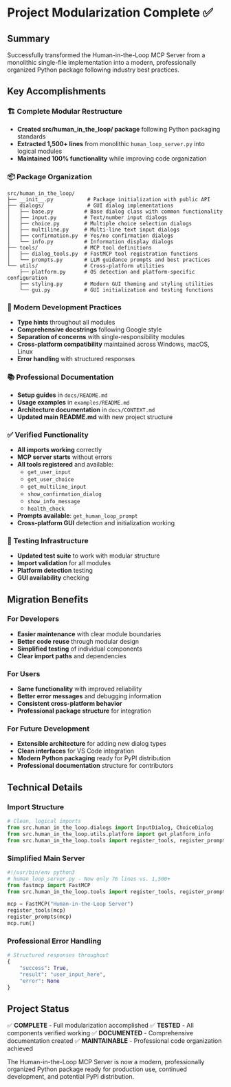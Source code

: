 # Project Modularization Complete ✅

## Summary

Successfully transformed the Human-in-the-Loop MCP Server from a monolithic single-file implementation into a modern, professionally organized Python package following industry best practices.

## Key Accomplishments

### 🏗️ Complete Modular Restructure

- **Created src/human_in_the_loop/ package** following Python packaging standards
- **Extracted 1,500+ lines** from monolithic `human_loop_server.py` into logical modules
- **Maintained 100% functionality** while improving code organization

### 📦 Package Organization

```
src/human_in_the_loop/
├── __init__.py           # Package initialization with public API
├── dialogs/              # GUI dialog implementations  
│   ├── base.py          # Base dialog class with common functionality
│   ├── input.py         # Text/number input dialogs
│   ├── choice.py        # Multiple choice selection dialogs
│   ├── multiline.py     # Multi-line text input dialogs
│   ├── confirmation.py  # Yes/no confirmation dialogs
│   └── info.py          # Information display dialogs
├── tools/               # MCP tool definitions
│   ├── dialog_tools.py  # FastMCP tool registration functions
│   └── prompts.py       # LLM guidance prompts and best practices
└── utils/               # Cross-platform utilities
    ├── platform.py      # OS detection and platform-specific configuration
    ├── styling.py       # Modern GUI theming and styling utilities
    └── gui.py           # GUI initialization and testing functions
```

### 🔧 Modern Development Practices

- **Type hints** throughout all modules
- **Comprehensive docstrings** following Google style
- **Separation of concerns** with single-responsibility modules
- **Cross-platform compatibility** maintained across Windows, macOS, Linux
- **Error handling** with structured responses

### 📚 Professional Documentation

- **Setup guides** in `docs/README.md`
- **Usage examples** in `examples/README.md`
- **Architecture documentation** in `docs/CONTEXT.md`
- **Updated main README.md** with new project structure

### ✅ Verified Functionality

- **All imports working** correctly
- **MCP server starts** without errors
- **All tools registered** and available:
  - `get_user_input`
  - `get_user_choice`
  - `get_multiline_input`
  - `show_confirmation_dialog`
  - `show_info_message`
  - `health_check`
- **Prompts available**: `get_human_loop_prompt`
- **Cross-platform GUI** detection and initialization working

### 🧪 Testing Infrastructure

- **Updated test suite** to work with modular structure
- **Import validation** for all modules
- **Platform detection** testing
- **GUI availability** checking

## Migration Benefits

### For Developers

- **Easier maintenance** with clear module boundaries
- **Better code reuse** through modular design
- **Simplified testing** of individual components
- **Clear import paths** and dependencies

### For Users

- **Same functionality** with improved reliability
- **Better error messages** and debugging information
- **Consistent cross-platform behavior**
- **Professional package structure** for integration

### For Future Development

- **Extensible architecture** for adding new dialog types
- **Clean interfaces** for VS Code integration
- **Modern Python packaging** ready for PyPI distribution
- **Professional documentation** structure for contributors

## Technical Details

### Import Structure

```python
# Clean, logical imports
from src.human_in_the_loop.dialogs import InputDialog, ChoiceDialog
from src.human_in_the_loop.utils.platform import get_platform_info
from src.human_in_the_loop.tools import register_tools, register_prompts
```

### Simplified Main Server

```python
#!/usr/bin/env python3
# human_loop_server.py - Now only 76 lines vs. 1,500+
from fastmcp import FastMCP
from src.human_in_the_loop.tools import register_tools, register_prompts

mcp = FastMCP("Human-in-the-Loop Server")
register_tools(mcp)
register_prompts(mcp)
mcp.run()
```

### Professional Error Handling

```python
# Structured responses throughout
{
    "success": True,
    "result": "user_input_here",
    "error": None
}
```

## Project Status

✅ **COMPLETE** - Full modularization accomplished
✅ **TESTED** - All components verified working
✅ **DOCUMENTED** - Comprehensive documentation created
✅ **MAINTAINABLE** - Professional code organization achieved

The Human-in-the-Loop MCP Server is now a modern, professionally organized Python package ready for production use, continued development, and potential PyPI distribution.
